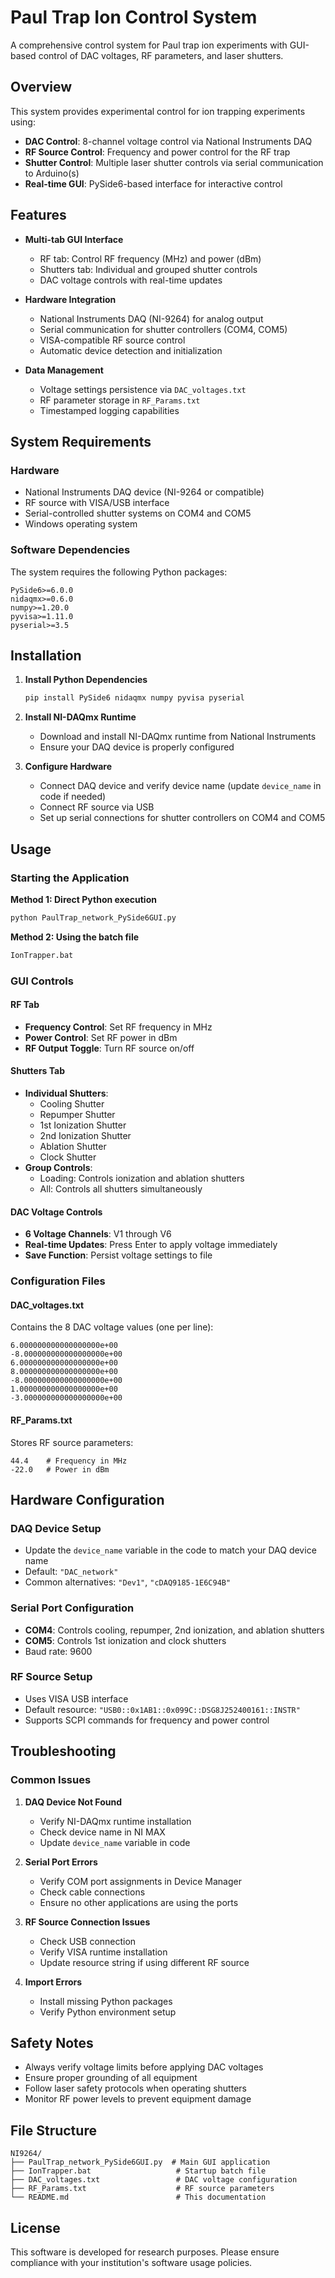 # Paul Trap Ion Control System

A comprehensive control system for Paul trap ion experiments with GUI-based control of DAC voltages, RF parameters, and laser shutters.

## Overview

This system provides experimental control for ion trapping experiments using:
- **DAC Control**: 8-channel voltage control via National Instruments DAQ
- **RF Source Control**: Frequency and power control for the RF trap
- **Shutter Control**: Multiple laser shutter controls via serial communication to Arduino(s)
- **Real-time GUI**: PySide6-based interface for interactive control

## Features

- **Multi-tab GUI Interface**
  - RF tab: Control RF frequency (MHz) and power (dBm)
  - Shutters tab: Individual and grouped shutter controls
  - DAC voltage controls with real-time updates

- **Hardware Integration**
  - National Instruments DAQ (NI-9264) for analog output
  - Serial communication for shutter controllers (COM4, COM5)
  - VISA-compatible RF source control
  - Automatic device detection and initialization

- **Data Management**
  - Voltage settings persistence via `DAC_voltages.txt`
  - RF parameter storage in `RF_Params.txt`
  - Timestamped logging capabilities

## System Requirements

### Hardware
- National Instruments DAQ device (NI-9264 or compatible)
- RF source with VISA/USB interface
- Serial-controlled shutter systems on COM4 and COM5
- Windows operating system

### Software Dependencies

The system requires the following Python packages:

```
PySide6>=6.0.0
nidaqmx>=0.6.0
numpy>=1.20.0
pyvisa>=1.11.0
pyserial>=3.5
```

## Installation

1. **Install Python Dependencies**
   ```bash
   pip install PySide6 nidaqmx numpy pyvisa pyserial
   ```

2. **Install NI-DAQmx Runtime**
   - Download and install NI-DAQmx runtime from National Instruments
   - Ensure your DAQ device is properly configured

3. **Configure Hardware**
   - Connect DAQ device and verify device name (update `device_name` in code if needed)
   - Connect RF source via USB
   - Set up serial connections for shutter controllers on COM4 and COM5

## Usage

### Starting the Application

**Method 1: Direct Python execution**
```bash
python PaulTrap_network_PySide6GUI.py
```

**Method 2: Using the batch file**
```bash
IonTrapper.bat
```

### GUI Controls

#### RF Tab
- **Frequency Control**: Set RF frequency in MHz
- **Power Control**: Set RF power in dBm
- **RF Output Toggle**: Turn RF source on/off

#### Shutters Tab
- **Individual Shutters**: 
  - Cooling Shutter
  - Repumper Shutter
  - 1st Ionization Shutter
  - 2nd Ionization Shutter
  - Ablation Shutter
  - Clock Shutter
- **Group Controls**:
  - Loading: Controls ionization and ablation shutters
  - All: Controls all shutters simultaneously

#### DAC Voltage Controls
- **6 Voltage Channels**: V1 through V6
- **Real-time Updates**: Press Enter to apply voltage immediately
- **Save Function**: Persist voltage settings to file

### Configuration Files

#### DAC_voltages.txt
Contains the 8 DAC voltage values (one per line):
```
6.000000000000000000e+00
-8.000000000000000000e+00
6.000000000000000000e+00
8.000000000000000000e+00
-8.000000000000000000e+00
1.000000000000000000e+00
-3.000000000000000000e+00
```

#### RF_Params.txt
Stores RF source parameters:
```
44.4    # Frequency in MHz
-22.0   # Power in dBm
```

## Hardware Configuration

### DAQ Device Setup
- Update the `device_name` variable in the code to match your DAQ device name
- Default: `"DAC_network"`
- Common alternatives: `"Dev1"`, `"cDAQ9185-1E6C94B"`

### Serial Port Configuration
- **COM4**: Controls cooling, repumper, 2nd ionization, and ablation shutters
- **COM5**: Controls 1st ionization and clock shutters
- Baud rate: 9600

### RF Source Setup
- Uses VISA USB interface
- Default resource: `"USB0::0x1AB1::0x099C::DSG8J252400161::INSTR"`
- Supports SCPI commands for frequency and power control

## Troubleshooting

### Common Issues

1. **DAQ Device Not Found**
   - Verify NI-DAQmx runtime installation
   - Check device name in NI MAX
   - Update `device_name` variable in code

2. **Serial Port Errors**
   - Verify COM port assignments in Device Manager
   - Check cable connections
   - Ensure no other applications are using the ports

3. **RF Source Connection Issues**
   - Check USB connection
   - Verify VISA runtime installation
   - Update resource string if using different RF source

4. **Import Errors**
   - Install missing Python packages
   - Verify Python environment setup

## Safety Notes

- Always verify voltage limits before applying DAC voltages
- Ensure proper grounding of all equipment
- Follow laser safety protocols when operating shutters
- Monitor RF power levels to prevent equipment damage

## File Structure

```
NI9264/
├── PaulTrap_network_PySide6GUI.py  # Main GUI application
├── IonTrapper.bat                   # Startup batch file
├── DAC_voltages.txt                 # DAC voltage configuration
├── RF_Params.txt                    # RF source parameters
└── README.md                        # This documentation
```

## License

This software is developed for research purposes. Please ensure compliance with your institution's software usage policies.
